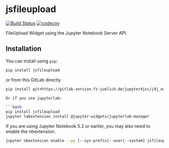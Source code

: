 
# jsfileupload

[![Build Status](https://travis-ci.org//jsfileupload.svg?branch=master)](https://travis-ci.org//jsfileupload)
[![codecov](https://codecov.io/gh//jsfileupload/branch/master/graph/badge.svg)](https://codecov.io/gh//jsfileupload)


FileUpload Widget using the Jupyter Notebook Server API.

## Installation

You can install using `pip`:

```bash
pip install jsfileupload
```
or from this GitLab directly
```bash
pip install git+https://gitlab.version.fz-juelich.de/jupyter4jsc/j4j_extras/jsfileupload.git

Or if you use jupyterlab:

```bash
pip install jsfileupload
jupyter labextension install @jupyter-widgets/jupyterlab-manager
```

If you are using Jupyter Notebook 5.2 or earlier, you may also need to enable
the nbextension:
```bash
jupyter nbextension enable --py [--sys-prefix|--user|--system] jsfileupload
```
